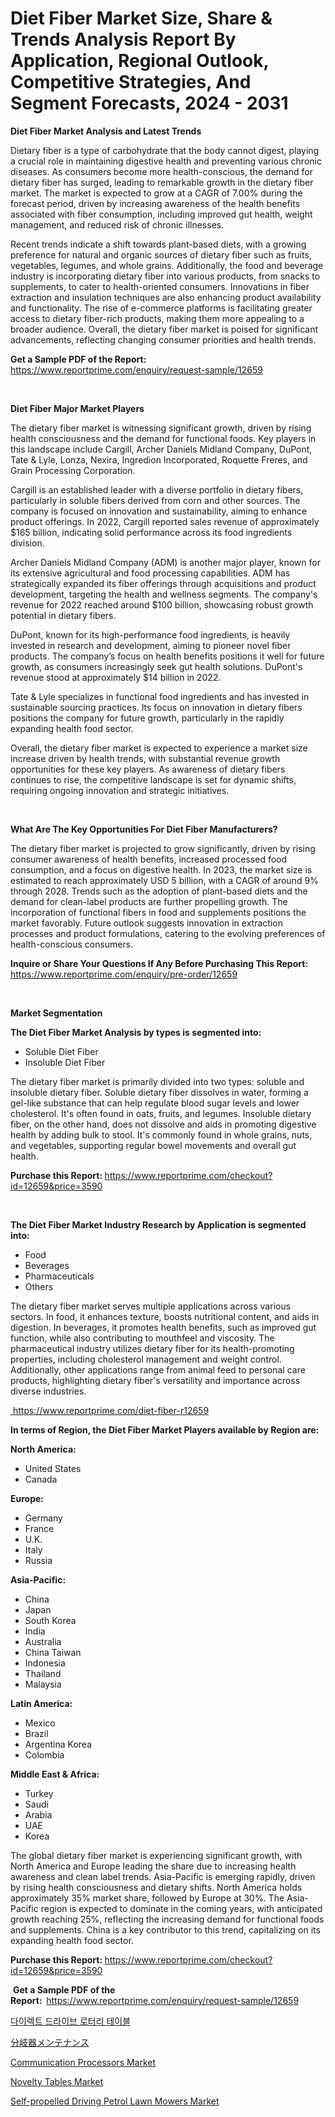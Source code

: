 <p><h1>Diet Fiber Market Size, Share & Trends Analysis Report By Application, Regional Outlook, Competitive Strategies, And Segment Forecasts, 2024 - 2031</h1></p><p><strong>Diet Fiber Market Analysis and Latest Trends</strong></p>
<p><p>Dietary fiber is a type of carbohydrate that the body cannot digest, playing a crucial role in maintaining digestive health and preventing various chronic diseases. As consumers become more health-conscious, the demand for dietary fiber has surged, leading to remarkable growth in the dietary fiber market. The market is expected to grow at a CAGR of 7.00% during the forecast period, driven by increasing awareness of the health benefits associated with fiber consumption, including improved gut health, weight management, and reduced risk of chronic illnesses.</p><p>Recent trends indicate a shift towards plant-based diets, with a growing preference for natural and organic sources of dietary fiber such as fruits, vegetables, legumes, and whole grains. Additionally, the food and beverage industry is incorporating dietary fiber into various products, from snacks to supplements, to cater to health-oriented consumers. Innovations in fiber extraction and insulation techniques are also enhancing product availability and functionality. The rise of e-commerce platforms is facilitating greater access to dietary fiber-rich products, making them more appealing to a broader audience. Overall, the dietary fiber market is poised for significant advancements, reflecting changing consumer priorities and health trends.</p></p>
<p><strong>Get a Sample PDF of the Report:&nbsp;</strong> <a href="https://www.reportprime.com/enquiry/request-sample/12659">https://www.reportprime.com/enquiry/request-sample/12659</a></p>
<p>&nbsp;</p>
<p><strong>Diet Fiber Major Market Players</strong></p>
<p><p>The dietary fiber market is witnessing significant growth, driven by rising health consciousness and the demand for functional foods. Key players in this landscape include Cargill, Archer Daniels Midland Company, DuPont, Tate & Lyle, Lonza, Nexira, Ingredion Incorporated, Roquette Freres, and Grain Processing Corporation.</p><p>Cargill is an established leader with a diverse portfolio in dietary fibers, particularly in soluble fibers derived from corn and other sources. The company is focused on innovation and sustainability, aiming to enhance product offerings. In 2022, Cargill reported sales revenue of approximately $165 billion, indicating solid performance across its food ingredients division.</p><p>Archer Daniels Midland Company (ADM) is another major player, known for its extensive agricultural and food processing capabilities. ADM has strategically expanded its fiber offerings through acquisitions and product development, targeting the health and wellness segments. The company's revenue for 2022 reached around $100 billion, showcasing robust growth potential in dietary fibers.</p><p>DuPont, known for its high-performance food ingredients, is heavily invested in research and development, aiming to pioneer novel fiber products. The company’s focus on health benefits positions it well for future growth, as consumers increasingly seek gut health solutions. DuPont's revenue stood at approximately $14 billion in 2022.</p><p>Tate & Lyle specializes in functional food ingredients and has invested in sustainable sourcing practices. Its focus on innovation in dietary fibers positions the company for future growth, particularly in the rapidly expanding health food sector.</p><p>Overall, the dietary fiber market is expected to experience a market size increase driven by health trends, with substantial revenue growth opportunities for these key players. As awareness of dietary fibers continues to rise, the competitive landscape is set for dynamic shifts, requiring ongoing innovation and strategic initiatives.</p></p>
<p>&nbsp;</p>
<p><strong>What Are The Key Opportunities For Diet Fiber Manufacturers?</strong></p>
<p><p>The dietary fiber market is projected to grow significantly, driven by rising consumer awareness of health benefits, increased processed food consumption, and a focus on digestive health. In 2023, the market size is estimated to reach approximately USD 5 billion, with a CAGR of around 9% through 2028. Trends such as the adoption of plant-based diets and the demand for clean-label products are further propelling growth. The incorporation of functional fibers in food and supplements positions the market favorably. Future outlook suggests innovation in extraction processes and product formulations, catering to the evolving preferences of health-conscious consumers.</p></p>
<p><strong>Inquire or Share Your Questions If Any Before Purchasing This Report:</strong> <a href="https://www.reportprime.com/enquiry/pre-order/12659">https://www.reportprime.com/enquiry/pre-order/12659</a></p>
<p>&nbsp;</p>
<p><strong>Market Segmentation</strong></p>
<p><strong>The Diet Fiber Market Analysis by types is segmented into:</strong></p>
<p><ul><li>Soluble Diet Fiber</li><li>Insoluble Diet Fiber</li></ul></p>
<p><p>The dietary fiber market is primarily divided into two types: soluble and insoluble dietary fiber. Soluble dietary fiber dissolves in water, forming a gel-like substance that can help regulate blood sugar levels and lower cholesterol. It's often found in oats, fruits, and legumes. Insoluble dietary fiber, on the other hand, does not dissolve and aids in promoting digestive health by adding bulk to stool. It's commonly found in whole grains, nuts, and vegetables, supporting regular bowel movements and overall gut health.</p></p>
<p><strong>Purchase this Report:&nbsp;</strong><a href="https://www.reportprime.com/checkout?id=12659&price=3590">https://www.reportprime.com/checkout?id=12659&price=3590</a></p>
<p>&nbsp;</p>
<p><strong>The Diet Fiber Market Industry Research by Application is segmented into:</strong></p>
<p><ul><li>Food</li><li>Beverages</li><li>Pharmaceuticals</li><li>Others</li></ul></p>
<p><p>The dietary fiber market serves multiple applications across various sectors. In food, it enhances texture, boosts nutritional content, and aids in digestion. In beverages, it promotes health benefits, such as improved gut function, while also contributing to mouthfeel and viscosity. The pharmaceutical industry utilizes dietary fiber for its health-promoting properties, including cholesterol management and weight control. Additionally, other applications range from animal feed to personal care products, highlighting dietary fiber's versatility and importance across diverse industries.</p></p>
<p><a href="https://www.reportprime.com/diet-fiber-r12659">&nbsp;https://www.reportprime.com/diet-fiber-r12659</a></p>
<p><strong>In terms of Region, the Diet Fiber Market Players available by Region are:</strong></p>
<p>
    <p> <strong> North America: </strong>
        <ul>
            <li>United States</li>
            <li>Canada</li>
        </ul>
        </p> 
    <p> <strong> Europe: </strong>
        <ul>
            <li>Germany</li>
            <li>France</li>
            <li>U.K.</li>
            <li>Italy</li>
            <li>Russia</li>
        </ul>
        </p> 
    <p> <strong> Asia-Pacific: </strong>
        <ul>
            <li>China</li>
            <li>Japan</li>
            <li>South Korea</li>
            <li>India</li>
            <li>Australia</li>
            <li>China Taiwan</li>
            <li>Indonesia</li>
            <li>Thailand</li>
            <li>Malaysia</li>
        </ul>
        </p> 
    <p> <strong> Latin America: </strong>
        <ul>
            <li>Mexico</li>
            <li>Brazil</li>
            <li>Argentina Korea</li>
            <li>Colombia</li>
        </ul>
        </p> 
    <p> <strong> Middle East & Africa: </strong>
        <ul>
            <li>Turkey</li>
            <li>Saudi</li>
            <li>Arabia</li>
            <li>UAE</li>
            <li>Korea</li>
        </ul>
    </p>
    </p>
<p><p>The global dietary fiber market is experiencing significant growth, with North America and Europe leading the share due to increasing health awareness and clean label trends. Asia-Pacific is emerging rapidly, driven by rising health consciousness and dietary shifts. North America holds approximately 35% market share, followed by Europe at 30%. The Asia-Pacific region is expected to dominate in the coming years, with anticipated growth reaching 25%, reflecting the increasing demand for functional foods and supplements. China is a key contributor to this trend, capitalizing on its expanding health food sector.</p></p>
<p><strong>Purchase this Report: </strong><a href="https://www.reportprime.com/checkout?id=12659&price=3590">https://www.reportprime.com/checkout?id=12659&price=3590</a></p>
<p>&nbsp;<strong>Get a Sample PDF of the Report:&nbsp;&nbsp;</strong><a href="https://www.reportprime.com/enquiry/request-sample/12659">https://www.reportprime.com/enquiry/request-sample/12659</a></p>
<p><strong></strong></p>
<p><p><a href="https://medium.com/@jennaduke56/%EC%A7%81%EC%A0%91-%EA%B5%AC%EB%8F%99-%EB%A1%9C%ED%83%80%EB%A6%AC-%ED%85%8C%EC%9D%B4%EB%B8%94-%EC%8B%9C%EC%9E%A5%EC%9D%98-%EC%8B%A0%ED%9D%A5-%EC%8B%9C%EC%9E%A5-%ED%8A%B8%EB%A0%8C%EB%93%9C%EB%8A%94-%EB%AC%B4%EC%97%87%EC%9D%B8%EA%B0%80%EC%9A%94-43be3fba4b84">다이렉트 드라이브 로터리 테이블</a></p><p><a href="https://medium.com/@qirvhhyf42/%E9%81%8B%E8%BB%A2%E8%A6%81%E5%9B%A0-%E5%87%BA%E5%B8%AD%E7%B6%AD%E6%8C%81%E5%B8%82%E5%A0%B4%E3%81%AE%E3%83%88%E3%83%AC%E3%83%B3%E3%83%89-%E3%82%A2%E3%83%97%E3%83%AA%E3%82%B1%E3%83%BC%E3%82%B7%E3%83%A7%E3%83%B3%E3%81%8A%E3%82%88%E3%81%B3%E5%9C%B0%E5%9F%9F%E5%B8%82%E5%A0%B4%E3%81%AE%E3%82%A4%E3%83%B3%E3%82%B5%E3%82%A4%E3%83%88-2024%E5%B9%B4-2031%E5%B9%B4-61efbec18e05">分岐器メンテナンス</a></p><p><a href="https://medium.com/@cpierre31945/global-communication-processors-market-trends-insights-into-growth-opportunities-and-challenges-9b988aebebee">Communication Processors Market</a></p><p><a href="https://www.linkedin.com/pulse/global-novelty-tables-market-analysis-trends-forecasts-growth-7iasf?trackingId=iZ%2FB6wnBQmq9GqRc%2FAUr1Q%3D%3D">Novelty Tables Market</a></p><p><a href="https://issuu.com/reportprime-2/docs/self-propelled-driving-petrol-lawn-_8cdc24c555cb9d">Self-propelled Driving Petrol Lawn Mowers Market</a></p></p>